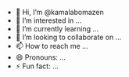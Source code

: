 - 👋 Hi, I’m @kamalabomazen
- 👀 I’m interested in ...
- 🌱 I’m currently learning ...
- 💞️ I’m looking to collaborate on ...
- 📫 How to reach me ...
- 😄 Pronouns: ...
- ⚡ Fun fact: ...

<!---
kamalabomazen/kamalabomazen is a ✨ special ✨ repository because its `README.md` (this file) appears on your GitHub profile.
You can click the Preview link to take a look at your changes.
--->
